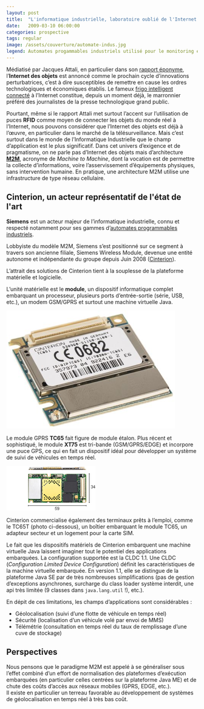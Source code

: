 ```yaml
---
layout: post
title:  "L'informatique industrielle, laboratoire oublié de l'Internet des Objets ?"
date:   2009-03-10 06:00:00
categories: prospective
tags: regular
image: /assets/couverture/automate-indus.jpg
legend: Automates progammables industriels utilisé pour le monitoring en industrie pharmaceutique.
---
```

Médiatisé par Jacques Attali, en particulier dans son [rapport éponyme](http://lesrapports.ladocumentationfrancaise.fr/BRP/084000041/0000.pdf), l’**Internet des objets** est annoncé comme le prochain cycle d’innovations perturbatrices, c’est à dire susceptibles de remettre en cause les ordres technologiques et économiques établis. Le fameux [frigo intelligent connecté](http://www.orangecone.com/archives/2008/01/the_fridge_comp.html) à l’Internet constitue, depuis un moment déjà, le marronnier préféré des journalistes de la presse technologique grand public.

Pourtant, même si le rapport Attali met surtout l’accent sur l’utilisation de puces **RFID** comme moyen de connecter les objets du monde réel à l’Internet, nous pouvons considérer que l’Internet des objets est déjà à l’œuvre, en particulier dans le marché de la télésurveillance. Mais c’est surtout dans le monde de l’Informatique Industrielle que le champ d’application est le plus significatif. Dans cet univers d’exigence et de pragmatisme, on ne parle pas d’Internet des objets mais d’architecture [**M2M**](http://en.wikipedia.org/wiki/Machine_to_Machine), acronyme de *Machine to Machine*, dont la vocation est de permettre la collecte d’informations, voire l’asservissement d’équipements physiques, sans intervention humaine. En pratique, une architecture M2M utilise une infrastructure de type réseau cellulaire.

## Cinterion, un acteur représentatif de l'état de l'art

**Siemens** est un acteur majeur de l’informatique industrielle, connu et respecté notamment pour ses gammes d’[automates programmables industriels](http://www.automation.siemens.com/simatic/portal/index_77.htm).

Lobbyiste du modèle M2M, Siemens s’est positionné sur ce segment à travers son ancienne filiale, Siemens Wireless Module, devenue une entité autonome et indépendante du groupe depuis Juin 2008 ([Cinterion](http://www.cinterion.com/)).

L’attrait des solutions de Cinterion tient à la souplesse de la plateforme matérielle et logicielle.

L’unité matérielle est le **module**, un dispositif informatique complet embarquant un processeur, plusieurs ports d’entrée-sortie (série,  USB, etc.), un modem GSM/GPRS et surtout une machine virtuelle Java.

![Module GPS/GPRS TC65](/assets/article_images/tc65.jpg)

Le module GPRS **TC65** fait figure de module étalon. Plus récent et sophistiqué, le module **XT75** est tri-bande (GSM/GPRS/EDGE) et incorpore une puce GPS, ce qui en fait un dispositif idéal pour développer un système de suivi de véhicules en temps réel.

![Module XT75](/assets/article_images/xt75_xt65.jpg)

Cinterion commercialise également des terminaux prêts à l’emploi, comme le TC65T (photo ci-dessous), un boîtier embarquant le module TC65, un adapteur secteur et un logement pour la carte SIM.

Le fait que les dispositifs matériels de Cinterion embarquent une machine virtuelle Java laissent imaginer tout le potentiel des applications embarquées. La configuration supportée est la CLDC 1.1. Une CLDC (*Configuration Limited Device Configuration*) définit les caractéristiques de la machine virtuelle embarquée. En version 1.1, elle se distingue de la plateforme Java SE par de très nombreuses simplifications (pas de gestion d’exceptions asynchrones, surcharge du class loader système interdit, une api très limitée (9 classes dans <code>java.lang.util</code> !), etc.).

En dépit de ces limitations, les champs d’applications sont considérables :

- Géolocalisation (suivi d’une flotte de véhicule en temps réel)
- Sécurité (localisation d’un véhicule volé par envoi de MMS)
- Télémétrie (consultation en temps réel du taux de remplissage d’une cuve de stockage)

## Perspectives

Nous pensons que le paradigme M2M est appelé à se généraliser sous l’effet combiné d’un effort de normalisation des plateformes d’exécution embarquées (en particulier celles centrées sur la plateforme Java ME) et de chute des coûts d’accès aux réseaux mobiles (GPRS, EDGE, etc.).<br />
Il existe en particulier un terreau favorable au développement de systèmes de géolocalisation en temps réel à très bas coût.

[jekyll]:      http://jekyllrb.com
[jekyll-gh]:   https://github.com/jekyll/jekyll
[jekyll-help]: https://github.com/jekyll/jekyll-help
